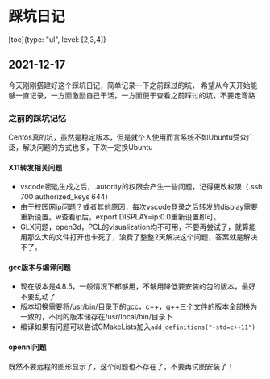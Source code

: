 # 踩坑日记
[toc]{type: "ul", level: [2,3,4]}

## 2021-12-17
今天刚刚搭建好这个踩坑日记，简单记录一下之前踩过的坑，
希望从今天开始能够一直记录，一方面激励自己干活，一方面便于查看之前踩过的坑，不要走弯路
### 之前的踩坑记忆
Centos真的坑，虽然是稳定版本，但是就个人使用而言系统不如Ubuntu受众广泛，解决问题的方式也多，下次一定换Ubuntu
#### X11转发相关问题
- vscode密匙生成之后，.autority的权限会产生一些问题，记得更改权限（.ssh 700 authorized_keys 644）
- 由于校园网ip问题？或者其他原因，每次vscode登录之后转发的display需要重新设置。w查看ip后，export DISPLAY=ip:0.0重新设置即可。
- GLX问题，open3d，PCL的visualization均不可用，不要再尝试了，就算能用那么大的文件打开也卡死了，浪费了整整2天解决这个问题，答案就是解决不了。
#### gcc版本与编译问题
- 现在版本是4.8.5，一般情况下都够用，不够用降低要安装的包的版本，最好不要乱动了
- 版本切换需要将/usr/bin/目录下的gcc，c++，g++三个文件的版本全部换为一致的，不同的版本储存在/usr/local/bin/目录下
- 编译如果有问题可以尝试CMakeLists加入`add_definitions("-std=c++11")`
#### openni问题
既然不要远程的图形显示了，这个问题也不存在了，不要再试图安装了！